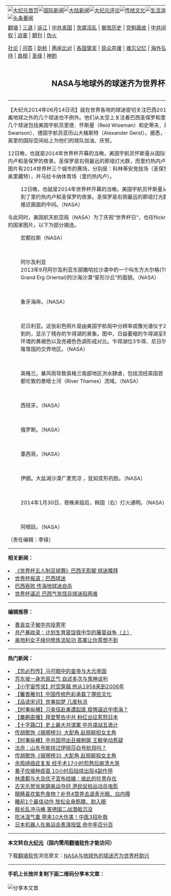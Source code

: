 <a name="1" id="1" target="_blank"></a><span id="1"></span>
<table align=center border="0"><tr><td colspan="2" VALIGN=TOP><a href="https://github.com/buonpo3603/djy/blob/master/gb/nf1351518.md#1"><img src="https://raw.githubusercontent.com/buonpo3603/www/master/t/djy/1.jpg" title="大纪元首页" alt="大纪元首页"></a><a href="https://github.com/buonpo3603/djy/blob/master/gb/n24hr.md#1"><img src="https://raw.githubusercontent.com/buonpo3603/www/master/t/djy/3.jpg" title="国际新闻" alt="国际新闻"></a><a href="https://github.com/buonpo3603/djy/blob/master/gb/nsc413.md#1"><img src="https://raw.githubusercontent.com/buonpo3603/www/master/t/djy/4.jpg" title="大陆新闻" alt="大陆新闻"></a><a href="https://github.com/buonpo3603/djy/blob/master/gb/news392.md#1"><img src="https://raw.githubusercontent.com/buonpo3603/www/master/t/djy/5.jpg" title="大纪元评论" alt="大纪元评论"></a><a href="https://github.com/buonpo3603/djy/blob/master/gb/news2007.md#1"><img src="https://raw.githubusercontent.com/buonpo3603/www/master/t/djy/6.jpg" title="传统文化" alt="传统文化"></a><a href="https://github.com/buonpo3603/djy/blob/master/gb/news2008.md#1"><img src="https://raw.githubusercontent.com/buonpo3603/www/master/t/djy/7.jpg" title="生活消费" alt="生活消费"></a><a href="https://github.com/buonpo3603/djy/blob/master/gb/ncyule.md#1"><img src="https://raw.githubusercontent.com/buonpo3603/www/master/t/djy/8.jpg" title="娱乐休闲" alt="娱乐休闲"></a><a href="https://github.com/buonpo3603/djy/blob/master/gb/nsc1002.md#1"><img src="https://raw.githubusercontent.com/buonpo3603/www/master/t/djy/9.jpg" title="健康" alt="健康"></a><a href="https://github.com/buonpo3603/djy/blob/master/gb/nf6092.md#1"><img src="https://raw.githubusercontent.com/buonpo3603/www/master/t/djy/10a.jpg" title="独家" alt="独家"></a><a href="https://github.com/buonpo3603/djy/blob/master/gb/nf4514.md#1"><img src="https://raw.githubusercontent.com/buonpo3603/www/master/t/djy/12a.jpg" title="头条要闻" alt="头条要闻"></a></td></tr>
<tr><td colspan="2" VALIGN=TOP><a target="_blank" href="https://github.com/buonpo3603/www/blob/master/README.md?zsrh#1">翻墙</a> | <a target="_blank" href="https://github.com/buonpo3603/djy/blob/master/gb/nf5657.md#1">三退</a> | <a target="_blank" href="https://github.com/buonpo3603/djy/blob/master/gb/nf6124.md#1">诉江</a> | <a target="_blank" href="https://github.com/buonpo3603/djy/blob/master/gb/nf1176117.md#1">中共卖国</a> | <a target="_blank" href="https://github.com/buonpo3603/djy/blob/master/gb/nf5773.md#1">贪腐淫乱</a> | <a target="_blank" href="https://github.com/buonpo3603/djy/blob/master/gb/nf1176115.md#1">窜改历史</a> | <a target="_blank" href="https://github.com/buonpo3603/djy/blob/master/gb/nf1176107.md#1">党魁画皮</a> | <a target="_blank" href="https://github.com/buonpo3603/djy/blob/master/gb/nf1320400.md#1">中共间谍</a> | <a target="_blank" href="https://github.com/buonpo3603/djy/blob/master/gb/nf1176114.md#1">破坏传统</a> | <a target="_blank" href="https://github.com/buonpo3603/ntdtv/blob/master/gb/prog447_1.md#1">恶贯满盈</a> | <a target="_blank" href="https://github.com/buonpo3603/djy/blob/master/gb/ncid278.md#1">人权</a> | <a target="_blank" href="https://github.com/buonpo3603/djy/blob/master/gb/nf1176111.md#1">迫害</a> | <a target="_blank" href="https://gitlab.com/szzdlab/mh-qikan/blob/master/README.md#1">期刊</a> | <a target="_blank" href="https://github.com/buonpo3603/djy/blob/master/gb/nf5562.md#1">伪火</a></p><p><a target="_blank" href="https://github.com/buonpo3603/djy/blob/master/gb/9p.md#1">社论</a> | <a target="_blank" href="https://github.com/buonpo3603/djy/blob/master/gb/nf4378.md#1">问答</a> | <a target="_blank" href="https://github.com/buonpo3603/djy/blob/master/gb/nf5792.md#1">剖析</a> | <a target="_blank" href="https://github.com/buonpo3603/djy/blob/master/gb/nf5735.md#1">两岸比对</a> | <a target="_blank" href="https://github.com/buonpo3603/djy/blob/master/gb/nf6119.md#1">各国褒奖</a> | <a target="_blank" href="https://github.com/buonpo3603/djy/blob/master/gb/nf6120.md#1">民众声援</a> | <a target="_blank" href="https://github.com/buonpo3603/djy/blob/master/gb/nf1188594.md#1">难忘记忆</a> | <a target="_blank" href="https://github.com/buonpo3603/djy/blob/master/gb/nf3180.md#1">海外弘传</a> | <a target="_blank" href="https://github.com/buonpo3603/djy/blob/master/gb/nf5410.md#1">万人上访</a> | <a target="_blank" href="https://github.com/buonpo3603/www/blob/master/README.md?zsrh#1">平台首页</a> | <a target="_blank" href="https://github.com/buonpo3603/djy/blob/master/gb/nf4386.md#1">支持</a> | <a target="_blank" href="https://github.com/buonpo3603/djy/blob/master/gb/nf4389.md#1">真相</a> | <a target="_blank" href="https://github.com/buonpo3603/djy/blob/master/gb/nf5790.md#1">圣缘</a> | <a target="_blank" href="https://github.com/buonpo3603/djy/blob/master/gb/nf4786.md#1">神韵</a></td></tr>
<tr><td VALIGN=TOP width="626"><h2 align=center>NASA与地球外的球迷齐为世界杯助兴</h2>

<h6></h6>
<hr>
	<p>【大纪元2014年06月14日讯】就在世界各地的<ahref="https://github.com/buonpo3603/djy/blob/master/gb/tag/%E7%90%83%E8%BF%B7.md#1">球迷</a>密切关注<ahref="https://github.com/buonpo3603/djy/blob/master/gb/tag/%E5%B7%B4%E8%A5%BF.md#1">巴西</a>2014年<ahref="https://github.com/buonpo3603/djy/blob/master/gb/tag/%E4%B8%96%E7%95%8C%E6%9D%AF.md#1">世界杯</a>比赛之际，距离地球之外的几个<ahref="https://github.com/buonpo3603/djy/blob/master/gb/tag/%E7%90%83%E8%BF%B7.md#1">球迷</a>也不例外。他们从太空上关注着<ahref="https://github.com/buonpo3603/djy/blob/master/gb/tag/%E5%B7%B4%E8%A5%BF.md#1">巴西</a>圣保罗和里约热内卢的一举一动。这几个球迷包括美国宇航员里德．怀斯曼（Reid Wiseman）和史蒂夫．斯旺森（Steve Swanson）、德国宇航员亚历山大格斯特（Alexander Gerst）。据悉，他们将从距离地球约230英里的国际空间站上为他们的球队加油、庆贺。</p>
<p>12日晚，也就是2014年<ahref="https://github.com/buonpo3603/djy/blob/master/gb/tag/%E4%B8%96%E7%95%8C%E6%9D%AF.md#1">世界杯</a>开幕的当晚，美国宇航员怀斯曼从国际空间站上捕捉到了里约热内卢和圣保罗的夜景。圣保罗是右侧最远的那组灯光群，而里约热内卢最接近画面的中间。一张图片有2014世界杯三个城市的赛场，分别是：科林蒂安竞技场（圣保罗），米内罗体育场（贝洛奥里藏特），并马拉卡纳体育场（里约热内卢）。</p>
<figure id="attachment_5741121" aria-describedby="caption-attachment-5741121" style="width: 600px" class="wp-caption aligncenter"><ahref=" https://i.epochtimes.com/assets/uploads/2014/06/1406131355122003-600x399.jpg" target="_blank" rel="noreferrer noopener"></a><figcaption id="caption-attachment-5741121" class="wp-caption-text">12日晚，也就是2014年世界杯开幕的当晚，美国宇航员怀斯曼从国际空间站上捕捉到了里约热内卢和圣保罗的夜景。圣保罗是右侧最远的那组灯光群，而里约热内卢最接近画面的中间。（NASA）</figcaption></figure>
<p>与此同时，美国航天航空局（NASA）为了庆祝“世界杯日”，也在flickr网站上公布了32个参赛国的国家图片。以下为部分摘选。</p>
<p>
	<figure id="attachment_5741128" aria-describedby="caption-attachment-5741128" style="width: 439px" class="wp-caption aligncenter"><ahref=" https://i.epochtimes.com/assets/uploads/2014/06/1406121138022639.jpg" target="_blank" rel="noreferrer noopener"></a><figcaption id="caption-attachment-5741128" class="wp-caption-text">宏都拉斯（NASA）</figcaption></figure><br />
	<figure id="attachment_5741134" aria-describedby="caption-attachment-5741134" style="width: 518px" class="wp-caption aligncenter"><ahref=" https://i.epochtimes.com/assets/uploads/2014/06/1406121137472639.jpg" target="_blank" rel="noreferrer noopener"></a><figcaption id="caption-attachment-5741134" class="wp-caption-text">阿尔及利亚<br />
2013年9月阿尔及利亚东部撒哈拉沙漠中的一个叫东方大尔格(The Grand Erg Oriental)的沙海沙漠“星形沙丘”的面貌。（NASA）</figcaption></figure><br />
	<figure id="attachment_5741140" aria-describedby="caption-attachment-5741140" style="width: 584px" class="wp-caption aligncenter"><ahref=" https://i.epochtimes.com/assets/uploads/2014/06/1406121137232639.jpg" target="_blank" rel="noreferrer noopener"></a><figcaption id="caption-attachment-5741140" class="wp-caption-text">象牙海岸。（NASA）</figcaption></figure><br />
	<figure id="attachment_5741147" aria-describedby="caption-attachment-5741147" style="width: 600px" class="wp-caption aligncenter"><ahref=" https://i.epochtimes.com/assets/uploads/2014/06/1406121148432639-600x459.jpg" target="_blank" rel="noreferrer noopener"></a><figcaption id="caption-attachment-5741147" class="wp-caption-text">尼日利亚。这张彩色照片是由美国宇航局中分辨率成像光谱仪于2004年2月7日捕捉到的，显示了残存的乍得湖的景象。图中，日益萎缩的乍得湖呈现为橄榄绿，和周围环境的黄褐色以及亮褐色色调形成对比。乍得湖位3乍得、尼日尔、尼日利亚和喀麦隆等国的交界地区。（NASA）</figcaption></figure><br />
	<figure id="attachment_5741155" aria-describedby="caption-attachment-5741155" style="width: 450px" class="wp-caption aligncenter"><ahref=" https://i.epochtimes.com/assets/uploads/2014/06/1406121147412639.jpg" target="_blank" rel="noreferrer noopener"></a><figcaption id="caption-attachment-5741155" class="wp-caption-text">英格兰。暴风雨导致英格兰南部地区洪水肆虐，包括流经英国首都伦敦的泰晤士河（River Thames）流域。（NASA）</figcaption></figure><br />
	<figure id="attachment_5741163" aria-describedby="caption-attachment-5741163" style="width: 600px" class="wp-caption aligncenter"><ahref=" https://i.epochtimes.com/assets/uploads/2014/06/1406121145372639-600x450.jpg" target="_blank" rel="noreferrer noopener"></a><figcaption id="caption-attachment-5741163" class="wp-caption-text">西班牙。（NASA）</figcaption></figure><br />
	<figure id="attachment_5741170" aria-describedby="caption-attachment-5741170" style="width: 600px" class="wp-caption aligncenter"><ahref=" https://i.epochtimes.com/assets/uploads/2014/06/1406121144582639-600x553.jpg" target="_blank" rel="noreferrer noopener"></a><figcaption id="caption-attachment-5741170" class="wp-caption-text">俄罗斯。（NASA）</figcaption></figure><br />
	<figure id="attachment_5741180" aria-describedby="caption-attachment-5741180" style="width: 600px" class="wp-caption aligncenter"><ahref=" https://i.epochtimes.com/assets/uploads/2014/06/1406121144122639-600x600.jpg" target="_blank" rel="noreferrer noopener"></a><figcaption id="caption-attachment-5741180" class="wp-caption-text">墨西哥。（NASA）<br /></figcaption></figure><br />
	<figure id="attachment_5741184" aria-describedby="caption-attachment-5741184" style="width: 600px" class="wp-caption aligncenter"><ahref=" https://i.epochtimes.com/assets/uploads/2014/06/1406121141492639-600x600.jpg" target="_blank" rel="noreferrer noopener"></a><figcaption id="caption-attachment-5741184" class="wp-caption-text">伊朗。大盐湖沙漠广袤荒凉 ，犹如变形的脸。（NASA）</figcaption></figure><br />
	<figure id="attachment_5741190" aria-describedby="caption-attachment-5741190" style="width: 600px" class="wp-caption aligncenter"><ahref=" https://i.epochtimes.com/assets/uploads/2014/06/1406121140212639-600x400.jpg" target="_blank" rel="noreferrer noopener"></a><figcaption id="caption-attachment-5741190" class="wp-caption-text">2014年1月30日，夜晚来临后，韩国（右）灯火通明。（NASA）</figcaption></figure><br />
	<figure id="attachment_5741198" aria-describedby="caption-attachment-5741198" style="width: 600px" class="wp-caption aligncenter"><ahref=" https://i.epochtimes.com/assets/uploads/2014/06/1406121140042639-600x400.jpg" target="_blank" rel="noreferrer noopener"></a><figcaption id="caption-attachment-5741198" class="wp-caption-text">阿根廷。（NASA）</figcaption></figure></p>
<p><p>（责任编辑：李缘）</p>
	
<hr>


<strong>相关新闻：</strong>
<li><a href="https://github.com/buonpo3603/djy/blob/master/gb/4/11/25/n727915.md#1">《世界杯五人制足球赛》巴西无影脚 球迷膜拜</a></li>
<li><a href="https://github.com/buonpo3603/djy/blob/master/gb/6/6/9/n1344612.md#1">世界杯报道：巴西球迷</a></li>
<li><a href="https://github.com/buonpo3603/djy/blob/master/gb/10/7/3/n2955792.md#1">巴西吞败  传海地球迷自杀</a></li>
<li><a href="https://github.com/buonpo3603/djy/blob/master/gb/14/6/4/n4170462.md#1">世界杯逼近  巴西气氛怪异球迷陷两难</a></li>
<hr>


<strong>编辑推荐：</strong>
<li><a href="https://github.com/buonpo3603/djy/blob/master/gb/13/9/29/n3974789.md?dfh#1" target="_blank">善良女子被中共投男牢</a></li><li><a href="https://github.com/tsiac2612/djy/blob/master/gb/19/1/29/n11010192.md#1" target="_blank">共产暴政录：计划生育是毁我中华的屠婴战争（上）</a></li><li><a href="https://github.com/tsiac2612/djy/blob/master/gb/19/9/1/n11491970.md#1" target="_blank">奥地利女子缘何修炼法轮功 答案让你意想不到</a></li>
<hr>

<strong>热门新闻：</strong>
<li><a href="https://github.com/buonpo3603/djy/blob/master/gb/21/7/9/n13079158.md#1">【忽必烈传】马可眼中的皇帝与大元帝国</a></li>
<li><a href="https://github.com/buonpo3603/djy/blob/master/gb/21/7/12/n13083162.md#1">苏东坡一身忠直正气 自述多次与鬼神谈判</a></li>
<li><a href="https://github.com/buonpo3603/djy/blob/master/gb/21/7/24/n13111358.md#1">【小宇宙传说】时空穿越 他从1958来到2006年</a></li>
<li><a href="https://github.com/buonpo3603/djy/blob/master/gb/21/7/25/n13113957.md#1">【馨香雅句】中国传统色彩承载了哪些文化</a></li>
<li><a href="https://github.com/buonpo3603/djy/blob/master/gb/21/7/20/n13101165.md#1">【品读宋词】世事如梦 几度秋凉</a></li>
<li><a href="https://github.com/buonpo3603/djy/blob/master/gb/21/7/29/n13125524.md#1">【时事纵横】习亲信赴美遭起底 疫情逼近中南海？</a></li>
<li><a href="https://github.com/buonpo3603/djy/blob/master/gb/21/7/29/n13125541.md#1">【秦鹏直播】拜登警告中共 粉红出征惹怒日本</a></li>
<li><a href="https://github.com/buonpo3603/djy/blob/master/gb/21/7/29/n13124772.md#1">【十字路口】史上最大共谍案 中共谍战五诡计</a></li>
<li><a href="https://github.com/buonpo3603/djy/blob/master/gb/21/7/27/n13119925.md#1">传胡歌饰《琅琊榜3》大配角 赵丽颖担女主角</a></li>
<li><a href="https://github.com/buonpo3603/djy/blob/master/gb/21/7/28/n13122785.md#1">【时事纵横】中共国师出丑被刷屏 王毅举动惹疑</a></li>
<li><a href="https://github.com/buonpo3603/djy/blob/master/gb/21/7/28/n13120238.md#1">沈舟：山东号能拼过伊丽莎白号航母吗？</a></li>
<li><a href="https://github.com/buonpo3603/djy/blob/master/gb/21/7/27/n13119925.md#1">传胡歌饰《琅琊榜3》大配角 赵丽颖担女主角</a></li>
<li><a href="https://github.com/buonpo3603/djy/blob/master/gb/21/7/27/n13117895.md#1">余苑绮癌症复发 经手术17小时煎熬后崩溃大哭</a></li>
<li><a href="https://github.com/buonpo3603/djy/blob/master/gb/21/7/27/n13119690.md#1">黄子佼接种疫苗 10小时后陆续出现4副作用</a></li>
<li><a href="https://github.com/buonpo3603/djy/blob/master/gb/21/7/29/n13123079.md#1">林遣都与大岛优子宣布结婚：彼此的珍贵存在</a></li>
<li><a href="https://github.com/buonpo3603/djy/blob/master/gb/21/7/27/n13120128.md#1">古天乐贺张家朗奥运夺冠 港民促拍运动员电影</a></li>
<li><a href="https://github.com/buonpo3603/djy/blob/master/gb/21/7/27/n13117798.md#1">眼睛喜欢紫色食物？补充4营养击退青光眼、白内障</a></li>
<li><a href="https://github.com/buonpo3603/djy/blob/master/gb/21/7/23/n13108920.md#1">睡前1个最佳动作 放松全身筋膜、助入眠</a></li>
<li><a href="https://github.com/buonpo3603/djy/blob/master/gb/21/7/27/n13118467.md#1">舰长乱冲马桶 害德国二战潜艇沉没</a></li>
<li><a href="https://github.com/buonpo3603/djy/blob/master/gb/21/7/26/n13115239.md#1">吃冰湿气重 带来10大伤害！中医3招补救</a></li>
<li><a href="https://github.com/buonpo3603/djy/blob/master/gb/21/7/28/n13120644.md#1">日本机器人在奥运会表演投篮 命中率百分百</a></li>
<hr>

<strong>本文转自<a href="https://www.epochtimes.com">大纪元</a>（国内需用<a href="https://github.com/buonpo3603/www/blob/master/README.md#8">翻墙软件</a>才能访问）</strong><p>下载<a href="https://github.com/buonpo3603/www/blob/master/README.md#8">翻墙软件</a>浏览原文：<a href="https://www.epochtimes.com/gb/14/6/14/n4177880.htm">NASA与地球外的球迷齐为世界杯助兴</a></p><hr>

<strong>手机上长按并复制下面二维码分享本文章：</strong><br><br><img src="https://chart.apis.google.com/chart?cht=qr&chs=240x240&choe=UTF-8&chld=M|2&chl=https://github.com/buonpo3603/djy/blob/master/gb/14/6/14/n4177880.md%231" title="分享本文章"></td><td VALIGN=TOP><a href="https://github.com/buonpo3603/djy/blob/master/gb/16/1/21/n4622075.md?dfh#1" target="_blank"><img src="https://raw.githubusercontent.com/buonpo3603/djy/master/gb/300/wei-f1.jpg" title="中共的伪火骗局"  alt="中共的伪火骗局"></a><br><a href="https://github.com/buonpo3603/www/blob/master/README.md?dfh#9" target="_blank"><img src="https://raw.githubusercontent.com/buonpo3603/djy/master/gb/300/yong-h.jpg" title="永恒的见证"  alt="永恒的见证"></a><br><a href="https://github.com/buonpo3603/djy/blob/master/gb/13/9/29/n3974789.md?dfh#1" target="_blank"><img src="https://raw.githubusercontent.com/buonpo3603/djy/master/gb/300/shang-lnz.jpg" title="善良女子被中共投男牢"  alt="善良女子被中共投男牢"></a><br><a href="https://github.com/buonpo3603/djy/blob/master/gb/16/3/16/n4663449.md?dfh#1" target="_blank"><img src="https://raw.githubusercontent.com/buonpo3603/djy/master/gb/300/huo-z3.jpg" title="警卫目击活摘器官"  alt="警卫目击活摘器官"></a><br><a href="https://github.com/buonpo3603/djy/blob/master/gb/16/8/7/n8177641.md?dfh#1" target="_blank"><img src="https://raw.githubusercontent.com/buonpo3603/djy/master/gb/300/huo-z4.jpg" title="证人描述活摘恐怖"  alt="证人描述活摘恐怖"></a><br><a href="https://github.com/buonpo3603/djy/blob/master/gb/10/4/19/n2881569.md?dfh#1" target="_blank"><img src="https://raw.githubusercontent.com/buonpo3603/djy/master/gb/300/huo-z1.jpg" title="揭开活摘器官黑幕"  alt="揭开活摘器官黑幕"></a><br><a href="https://github.com/buonpo3603/djy/blob/master/gb/10/11/7/n3077476.md?dfh#1" target="_blank"><img src="https://raw.githubusercontent.com/buonpo3603/djy/master/gb/300/ma-ks.jpg" title="马克思的成魔之路"  alt="马克思的成魔之路"></a><br><a href="https://github.com/buonpo3603/djy/blob/master/gb/14/6/9/n4173977.md?dfh#1" target="_blank"><img src="https://raw.githubusercontent.com/buonpo3603/djy/master/gb/300/chang-zs.jpg" title="藏字石 蕴天机"  alt="藏字石 蕴天机"></a><br><a href="https://github.com/buonpo3603/djy/blob/master/gb/18/5/10/n10381511.md?dfh#1" target="_blank"><img src="https://raw.githubusercontent.com/buonpo3603/djy/master/gb/300/st1.jpg" title="关注三亿人三退"  alt="关注三亿人三退"></a><br><a href="https://github.com/buonpo3603/djy/blob/master/gb/18/3/21/n10237682.md?dfh#1" target="_blank"><img src="https://raw.githubusercontent.com/buonpo3603/djy/master/gb/300/jie-t.jpg" title="解体中共复兴中华"  alt="解体中共复兴中华"></a><br><a href="https://github.com/buonpo3603/djy/blob/master/gb/9/2/9/n2422991.md?dfh#1" target="_blank"><img src="https://raw.githubusercontent.com/buonpo3603/djy/master/gb/300/gao-zs.jpg" title="中共迫害良心律师"  alt="中共迫害良心律师"></a><br><a href="https://github.com/buonpo3603/djy/blob/master/gb/18/12/9/n10900044.md?dfh#1" target="_blank"><img src="https://raw.githubusercontent.com/buonpo3603/djy/master/gb/300/sj1.jpg" title="三百多万人举报江泽民"  alt="三百多万人举报江泽民"></a><br><a href="https://github.com/buonpo3603/djy/blob/master/gb/18/8/28/n10672014.md?dfh#1" target="_blank"><img src="https://raw.githubusercontent.com/buonpo3603/djy/master/gb/300/sj2.jpg" title="这些官员为何起诉江泽民"  alt="这些官员为何起诉江泽民"></a><br><a href="https://github.com/buonpo3603/djy/blob/master/gb/8/12/18/n2367165.md?dfh#1" target="_blank"><img src="https://raw.githubusercontent.com/buonpo3603/djy/master/gb/300/liangan.jpg" title="海峡两岸的强烈对比"  alt="海峡两岸的强烈对比"></a><br><a href="https://github.com/buonpo3603/djy/blob/master/gb/15/12/10/n4593139.md?dfh#1" target="_blank"><img src="https://raw.githubusercontent.com/buonpo3603/djy/master/gb/300/jia-ndzl.jpg" title="加拿大总理的贺信"  alt="加拿大总理的贺信"></a><br><a href="https://github.com/buonpo3603/djy/blob/master/gb/11/6/17/n3289382.md?dfh#1" target="_blank"><img src="https://raw.githubusercontent.com/buonpo3603/djy/master/gb/300/xiao-wd.jpg" title="探寻真相兼听则明"  alt="探寻真相兼听则明"></a><br><a href="https://github.com/buonpo3603/djy/blob/master/gb/18/10/27/n10812623.md?dfh#1" target="_blank"><img src="https://raw.githubusercontent.com/buonpo3603/djy/master/gb/300/yindu.jpg" title="印度媒体报道东方"  alt="印度媒体报道东方"></a><br><a href="https://github.com/buonpo3603/djy/blob/master/gb/18/6/9/n10469652.md?dfh#1" target="_blank"><img src="https://raw.githubusercontent.com/buonpo3603/djy/master/gb/300/xie-j.jpg" title="不一样的海外校园"  alt="不一样的海外校园"></a><br><a href="https://github.com/buonpo3603/djy/blob/master/gb/7/4/5/n1669415.md?dfh#1" target="_blank"><img src="https://raw.githubusercontent.com/buonpo3603/djy/master/gb/300/li-up.jpg" title="从大师到徒弟的传奇"  alt="从大师到徒弟的传奇"></a><br><a href="https://github.com/buonpo3603/djy/blob/master/gb/17/5/26/n9191512.md?dfh#1" target="_blank"><img src="https://raw.githubusercontent.com/buonpo3603/djy/master/gb/300/zfl2.jpg" title="亿万人与东方一本奇书"  alt="亿万人与东方一本奇书"></a><br><a href="https://github.com/buonpo3603/djy/blob/master/gb/13/11/27/n4020290.md?dfh#1" target="_blank"><img src="https://raw.githubusercontent.com/buonpo3603/djy/master/gb/300/zhen-h.jpg" title="大陆见不到的震撼场面"  alt="大陆见不到的震撼场面"></a><br><a href="https://github.com/buonpo3603/djy/blob/master/gb/15/7/17/n4482910.md?dfh#1" target="_blank"><img src="https://raw.githubusercontent.com/buonpo3603/djy/master/gb/300/dalu-sk.jpg" title="人心向善 大陆当初盛况"  alt="人心向善 大陆当初盛况"></a><br><a href="https://github.com/buonpo3603/djy/blob/master/gb/19/1/5/n10955468.md?dfh#1" target="_blank"><img src="https://raw.githubusercontent.com/buonpo3603/djy/master/gb/300/zfl1.jpg" title="追寻真理 这书讲什么"  alt="追寻真理 这书讲什么"></a><br><a href="https://github.com/buonpo3603/www/blob/master/README.md?dfh#1" target="_blank"><img src="https://raw.githubusercontent.com/buonpo3603/djy/master/gb/300/fq1.jpg" title="下载免费翻墙软件"  alt="下载免费翻墙软件"></a><br></td></tr></table>
